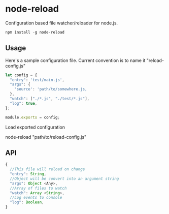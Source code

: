 # node-reload 

Configuration based file watcher/reloader for node.js.

```javascript
npm install -g node-reload
```

## Usage

Here's a sample configuration file. Current convention is to name it "reload-config.js" 

```javascript
let config = {
  "entry": 'test/main.js',
  "args": {
    'source': 'path/to/somewhere.js,
  },
  "watch": ["./*.js", "./test/*.js"],
  "log": true,
};

module.exports = config;
```

Load exported configuration

node-reload "path/to/reload-config.js"

## API
```javascript
{
  //This file will reload on change
  "entry": String, 
  //Object will be convert into an argument string
  "args": Object <Any>,
  //Array of files to watch
  "watch": Array <String>,
  //Log events to console
  "log": Boolean,
}
```
